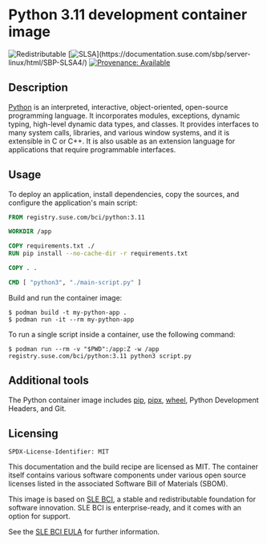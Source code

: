 # Python 3.11 development container image

![Redistributable](https://img.shields.io/badge/Redistributable-Yes-green)
[![SLSA](https://img.shields.io/badge/SLSA_(v0.1)-Level_4-Green)](https://documentation.suse.com/sbp/server-linux/html/SBP-SLSA4/)
[![Provenance: Available](https://img.shields.io/badge/Provenance-Available-Green)](https://documentation.suse.com/container/all/html/Container-guide/index.html#container-verify)

## Description

[Python](https://www.python.org/) is an interpreted, interactive, object-oriented, open-source programming language. It incorporates modules, exceptions, dynamic typing, high-level dynamic data types, and classes. It provides interfaces to many system calls, libraries, and various window systems, and it is extensible in C or C++. It is also usable as an extension language for applications that require programmable interfaces.

## Usage

To deploy an application, install dependencies, copy the sources, and configure the application's main script:

```Dockerfile
FROM registry.suse.com/bci/python:3.11

WORKDIR /app

COPY requirements.txt ./
RUN pip install --no-cache-dir -r requirements.txt

COPY . .

CMD [ "python3", "./main-script.py" ]
```

Build and run the container image:

```ShellSession
$ podman build -t my-python-app .
$ podman run -it --rm my-python-app
```

To run a single script inside a container, use the following command:

```ShellSession
$ podman run --rm -v "$PWD":/app:Z -w /app registry.suse.com/bci/python:3.11 python3 script.py
```

## Additional tools

The Python container image includes [pip](https://pip.pypa.io/), [pipx](https://pipx.pypa.io/), [wheel](https://wheel.readthedocs.io/), Python Development Headers, and Git.

## Licensing

`SPDX-License-Identifier: MIT`

This documentation and the build recipe are licensed as MIT.
The container itself contains various software components under various open source licenses listed in the associated
Software Bill of Materials (SBOM).

This image is based on [SLE BCI](https://opensource.suse.com/bci/), a stable and redistributable foundation for software innovation. SLE BCI is enterprise-ready, and it comes with an option for support.

See the [SLE BCI EULA](https://www.suse.com/licensing/eula/#bci) for further information.
